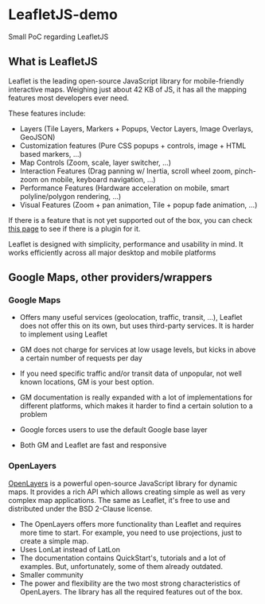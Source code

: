 # LeafletJS-demo

Small PoC regarding LeafletJS

## What is LeafletJS

Leaflet is the leading open-source JavaScript library for mobile-friendly interactive maps. 
Weighing just about 42 KB of JS, it has all the mapping features most developers ever need.

These features include:
- Layers (Tile Layers, Markers + Popups, Vector Layers, Image Overlays, GeoJSON)
- Customization features (Pure CSS popups + controls, image + HTML based markers, ...)
- Map Controls (Zoom, scale, layer switcher, ...)
- Interaction Features (Drag panning w/ Inertia, scroll wheel zoom, pinch-zoom on mobile, keyboard navigation, ...)
- Performance Features (Hardware acceleration on mobile, smart polyline/polygon rendering, ...)
- Visual Features (Zoom + pan animation, Tile + popup fade animation, ...)

If there is a feature that is not yet supported out of the box, you can check [this page](https://leafletjs.com/plugins.html)
to see if there is a plugin for it.

Leaflet is designed with simplicity, performance and usability in mind. It works efficiently across all major desktop 
and mobile platforms

## Google Maps, other providers/wrappers

### Google Maps

- Offers many useful services (geolocation, traffic, transit, ...), Leaflet does not offer this on its own, but uses
third-party services. It is harder to implement using Leaflet
- GM does not charge for services at low usage levels, but kicks in above a certain number of requests per day
- If you need specific traffic and/or transit data of unpopular, not well known locations, GM is your best option.
- GM documentation is really expanded with a lot of implementations for different platforms, which makes it harder to
find a certain solution to a problem
- Google forces users to use the default Google base layer

- Both GM and Leaflet are fast and responsive

### OpenLayers

[OpenLayers](https://openlayers.org/) is a powerful open-source JavaScript library for dynamic maps. It provides a rich
API which allows creating simple as well as very complex map applications. The same as Leaflet, it's free to use and 
distributed under the BSD 2-Clause license.

- The OpenLayers offers more functionality than Leaflet and requires more time to start. For example, you need to use 
projections, just to create a simple map.
- Uses LonLat instead of LatLon
- The documentation contains QuickStart's, tutorials and a lot of examples. But, unfortunately, some of them already outdated.
- Smaller community
- The power and flexibility are the two most strong characteristics of OpenLayers. The library has all the required 
features out of the box.
